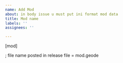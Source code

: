 ```yaml
---
name: Add Mod
about: in body issue u must put ini format mod data
title: Mod name
labels: ''
assignees: ''

---
```


[mod]

; file name posted in release
file = mod.geode
